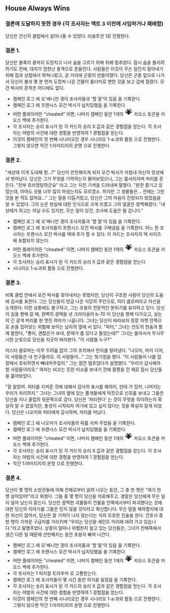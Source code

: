 ## House Always Wins

### 결론에 도달하지 못한 경우 (각 조사자는 액트 3 이전에 사임하거나 패배함)

당신은 간신히 클럽에서 살아나올 수 있었다. 리솔루션 1로 진행한다.

### 결론 1.

당신은 블록의 끝까지 도망치고 나서 숨을 고르기 위해 위해 멈추었다. 잠시 숨을 돌리려 하기도 전에, 대지가 엄청난 충격으로 흔들린다. 사람들은 이것이 무슨 일인지 알아내기 위해 집과 상점에서 뛰쳐나왔고, 곧 거리에 군중이 만들어졌다. 당신은 군중 앞으로 나가서 당신이 불과 몇 분 먼저 도망쳐 나온 건물이 돌더미로 변한 것을 보고 겁에 질렸다. 모건 박사의 흔적은 어디에도 없다.

- 캠페인 로그 에 오'배니언 갱이 조사자들과 '할 말'이 있음 을 기록한다.
- 캠페인 로그 에 프랜시스 모건 박사가 납치당했음 을 기록한다.
- 어떤 플레이어든 "cheated" 이면, 나머지 캠페인 동안 1개의 <img src="../images/chaos-what.png" width=25> 카오스 토큰을 카오스 백에 추가한다.
- 각 조사자는 승리 표시가 된 각 카드의 승리 X 값과 같은 경험점을 얻는다. 각 조사자는 야밤의 사건에 대한 경험을 반영하여 1 경험점을 얻는다.
- 이것이 캠페인의 첫 번째 시나리오인 경우 시나리오 1-a:과외 활동 으로 진행한다. 그렇지 않으면 막간 1:아미티지의 운명 으로 진행한다.

### 결론 2.

"세상에 이게 도대체 뭔...?" 당신이 안전해지게 되자 모건 박사가 마침내 자신의 망상에서 벗어났다. 당신은 그가 무엇을 기억하는지 물어보았으나, 그는 몸서리치며 머리를 흔든다. "전부 흐리멍텅하군요" 라고 그는 지친 기색을 드러내며 말했다. "완전 즐기고 있었는데, 아마도 샷을 너무 많이 마셨는지도 모르겠소. 하지만 그 생물들은... 전에는 그런 것을 본 적도 없어요..." 그는 말을 더듬거렸고, 당신은 그의 마음이 진정되지 않았음을 알 수 있었다. 그의 눈은 현실에 대한 인식으로 크게 뜨였고 그의 얼굴은 창백해졌다. "내 상태가 최고는 아닐 수도 있지만, 무슨 일이 있건, 조사에 도움은 될 겁니다."

- 캠페인 로그 에 오'배니언 갱이 조사자들과 '할 말'이 있음 을 기록한다.
- 캠페인 로그 에 조사자들이 프랜시스 모건 박사를 구해냈음 을 기록한다. 어느 한 조사자는 프랜시스 모건 박사를 덱에 추가 할 수 있다. 이 카드는 조사자의 덱 사이즈에 포함되지 않는다.
- 어떤 플레이어든 "cheated" 이면, 나머지 캠페인 동안 1개의 <img src="../images/chaos-what.png" width=25> 카오스 토큰을 카오스 백에 추가한다.
- 각 조사자는 승리 표시가 된 각 카드의 승리 X 값과 같은 경험점을 얻는다.
- 시나리오 1-a:과외 활동 으로 진행한다.

### 결론 3.

비록 클럽 안에서 모건 박사를 찾아내지는 못했지만, 당신이 구조한 사람이 당신의 도움에 감사를 표한다. 그는 당신들이 방금 나온 식당의 주인으로, 피터 클로버라고 자신을 소개한다. 이런 상황에도 불구하고, 그는 조용히 전문적인 분위기를 유지하고 있다. 당신이 길을 향해 갈 때, 완벽히 광택을 낸 크라이슬러 b-70 이 당신을 향해 다가오고, 실눈의 긴 갈색 머리를 한 멋진 여자가 나옵니다. 그녀는 당신이 바라보자 정장 자켓 안쪽으로 손을 집어넣는 위험해 보이는 남자의 옆에 서 있다. "피터," 그녀는 안도의 한숨과 함께 말한다, "좋아, 괜찮은가 보네, 문제가 좀 있다고 들었는데?" 그녀는 돌아서서 무시무시한 눈빛으로 당신을 지긋이 바라본다. "이 사람들 누구?"

미스터 클로버는 아무 두려움 없이 그의 조끼에서 먼지를 털어냈다. "나오미, 마이 디어, 이 사람들은 내 친구들라오. 이 사람들이..." 그는 헛기침을 했다. "이 사람들이 나를 업장에서 호위하면서 빼내어주었지." 그는 잠깐 멈추었다가 설명했다. "우리가 감사해야 할 사람들이라오." 여자는 비꼬는 듯한 미소를 보내기 전에 팔짱을 낀 채로 잠시 당신들을 훑어보았다.

"잘 알았어. 피터를 지켜준 것에 대해서 감사의 표시를 해야지, 딴데 가 있어, 나머지는 우리가 처리하지." 그녀는 그녀의 옆에 있는 졸개들에게 턱짓으로 신호를 보내고 그들은 당신을 지나 클럽의 뒷문쪽으로 갔다. 당신은 '처리한다' 는 것이 무엇을 의미하는지 확실히 알 수 없었지만, 총성이 시작되자 여기에 있고 싶지 않다는 것을 확실히 알게 되었다. 당신은 나오미와 피터에게 감사하며, 자리를 떠났다.

- 캠페인 로그 에 나오미가 조사자들의 뒤를 지켜 주었음 을 기록한다.
- 캠페인 로그 에 프랜시스 모건 박사가 납치당했음 을 기록한다.
- 어떤 플레이어든 "cheated" 이면, 나머지 캠페인 동안 1개의 <img src="../images/chaos-what.png" width=25> 카오스 토큰을 카오스 백에 추가한다.
- 각 조사자는 승리 표시가 된 각 카드의 승리 X 값과 같은 경험점을 얻는다. 각 조사자는 야밤의 사건에 대한 경험을 반영하여 1 경험점을 얻는다.
- 막간 1:아미티지의 운명 으로 진행한다.

### 결론 4.

당신이 몇 명의 소방관들에 의해 잔해로부터 끌려 나오는 동안, 그 중 한 명은 "여기 한 명 살아있어!"라고 외쳤다. 그들 중 몇 명이 당신을 치료해주고, 경찰은 당신에게 무슨 일이 일어 났는지 묻는다. 당신은 끔찍한 괴물들이 건물을 안쪽에서부터 파괴했다는 것에 대한 당신의 이야기를 그들은 믿지 않을 것이라고 확신합니다. 무슨 말을 해야할지에 대한 자신이 없어서, 당신은 잘 기억이 나지 않는다는 식의 모호한 진술을 한다. 간호사 중 한 명이 가까운 구급차를 가리키며 "우리는 당신을 세인트 마리에 데려 가고 있습니다."라고 말했주었다. 상황이 얼마나 위험한지 알고 있는 당신들은, 그녀가 잔해쪽에서 생긴 다른 일 때문에 산만해지는 동안 조용히 빠져 나간다.

- 캠페인 로그 에 오'배니언 갱이 조사자들과 '할 말'이 있음 을 기록한다.
- 캠페인 로그 에 프랜시스 모건 박사가 납치당했음 을 기록한다.
- 어떤 플레이어든 "cheated" 이면, 나머지 캠페인 동안 1개의 <img src="../images/chaos-what.png" width=25> 카오스 토큰을 카오스 백에 추가한다.
- 각 조사자는 1 피지컬 트라우마 로 고통받는다.
- 캠페인 로그 에 조사자들이 몇 시간 동안 의식을 잃었음 을 기록한다.
- 각 조사자는 승리 표시가 된 각 카드의 승리 X 값과 같은 경험점을 얻는다. 각 조사자는 야밤의 사건에 대한 경험을 반영하여 1 경험점을 얻는다.
- 이것이 캠페인의 첫 번째 시나리오인 경우 시나리오 1-a:과외 활동 으로 진행한다.  그렇지 않으면 막간 1:아미티지의 운명 으로 진행한다.
